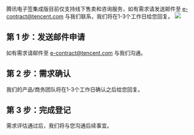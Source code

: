腾讯电子签集成版目前仅支持线下售卖和咨询服务，如有需求请发送邮件至 e-contract@tencent.com 与我们联系，我们将在1-3个工作日给您回复。
![](https://main.qcloudimg.com/raw/1465c5e658d53db7b81944e066c76b9b.png)

## 第 1 步：发送邮件申请
如有需求请邮件至 e-contract@tencent.com 与我们沟通。

## 第 2 步：需求确认
我们的产品/商务团队将在1-3个工作日确认之后给您回复。

## 第 3 步：完成登记
需求评估通过后，我们将与您沟通后续事宜。

